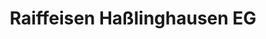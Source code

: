 ---
title: "Raiffeisen Haßlinghausen EG"
url: /sprockhoevel/raiffeisen-hasslinghausen-eg/
shop: Garten-Center
---